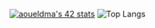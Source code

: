 [![aoueldma's 42 stats](https://badge.mediaplus.ma/colorfulwaves/aoueldma)](https://github.com/oakoudad/badge42)
![Top Langs](https://github-readme-stats.vercel.app/api/top-langs/?username=speranos&layout=compact&size_weight=0.5&count_weight=0.5)

